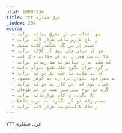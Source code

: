```yaml
---
utid: 1000-234
title: غزل شماره ۲۳۴
_index: 234
mesra:
  - چو آفتاب می از مشرق پیاله برآید
  - ز باغ عارض ساقی هزار لاله برآید
  - نسیم در سَرِ گل بشکند کُلاله سنبل
  - چو از میان چمن بوی آن کُلاله برآید
  - شکایت شب هجران نه آن حکایت حال است
  - که شَمّه یی ز بیانش به صد رساله برآید
  - ز گِرد خوان نگونِ فلک طمع نتوان داشت
  - که بی ملالت صد غصّه یک نواله برآید
  - به سعی خود نتوان برد ره به گوهر مقصود
  - خیال بود که این کار بی حواله برآید
  - گرت چو نوح نبی صبر هست در غم طوفان
  - بلا بگردد و کامِ هزارساله برآید
  - نسیم زلف تو گر بگذرد به تربت حافظ
  - ز خاک کالبدش صد هزار لاله برآید
---
```

غزل شماره ۲۳۴
